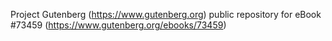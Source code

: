Project Gutenberg (https://www.gutenberg.org) public repository for eBook #73459 (https://www.gutenberg.org/ebooks/73459)
